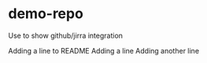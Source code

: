 # demo-repo
Use to show github/jirra integration

Adding a line to README
Adding a line
Adding another line
